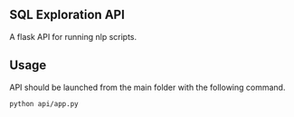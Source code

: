 ## SQL Exploration API

A flask API for running nlp scripts.

## Usage

API should be launched from the main folder with the following command.

`python api/app.py`
